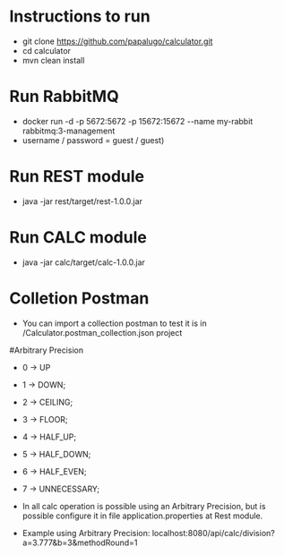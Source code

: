 # Instructions to run
 - git clone https://github.com/papalugo/calculator.git
 - cd calculator
 - mvn clean install

# Run RabbitMQ
- docker run -d -p 5672:5672 -p 15672:15672 --name my-rabbit rabbitmq:3-management
- username / password = guest / guest)
 
# Run REST module
 - java -jar rest/target/rest-1.0.0.jar

# Run CALC module
 - java -jar calc/target/calc-1.0.0.jar   

# Colletion Postman 
- You can import a collection postman to test it is in /Calculator.postman_collection.json project

#Arbitrary Precision
- 0 -> UP
- 1 -> DOWN;
- 2 -> CEILING;
- 3 -> FLOOR;
- 4 -> HALF_UP;
- 5 -> HALF_DOWN;
- 6 -> HALF_EVEN;
- 7 -> UNNECESSARY;

- In all calc operation is possible using an Arbitrary Precision, but is possible configure it in file application.properties at Rest module.
- Example using Arbitrary Precision: localhost:8080/api/calc/division?a=3.777&b=3&methodRound=1
 

